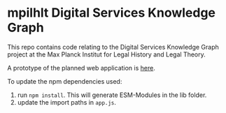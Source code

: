 # mpilhlt Digital Services Knowledge Graph

This repo contains code relating to the Digital Services Knowledge Graph project at the Max Planck Institut for Legal History and Legal Theory.

A prototype of the planned web application is [here](https://mpilhlt.github.io/dskg).

To update the npm dependencies used:

1. run `npm install`. This will generate ESM-Modules in the lib folder.
2. update the import paths in `app.js`.